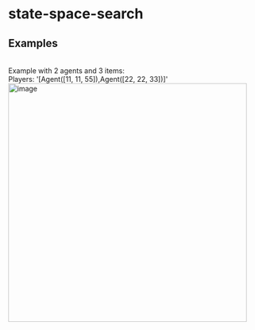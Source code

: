 # state-space-search
## Examples
<br>
Example with 2 agents and 3 items: <br>
Players: '[Agent([11, 11, 55]),Agent([22, 22, 33])]' <br>
<img width="480" alt="image" src="https://user-images.githubusercontent.com/90526270/202851038-ef9ba7f1-7276-4db9-859f-27601f7e7b98.png">
